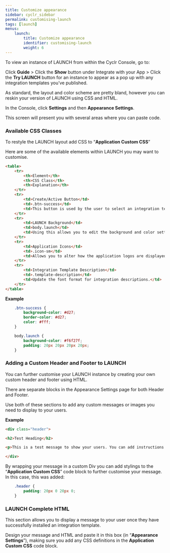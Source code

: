 ```yaml
---
title: Customize appearance
sidebar: cyclr_sidebar
permalink: customising-launch
tags: [launch]
menus:
    launch:
        title: Customize appearance
        identifier: customising-launch
        weight: 6
---
```


To view an instance of LAUNCH from within the Cyclr Console, go to:

Click **Guide** > Click the **Show** button under Integrate with your App > Click the **Try LAUNCH** button for an instance to appear as a pop up with any integration templates you’ve published.

As standard, the layout and color scheme are pretty bland, however you can reskin your version of LAUNCH using CSS and HTML.

In the Console, click **Settings** and then **Appearance Settings**.

This screen will present you with several areas where you can paste code.

### Available CSS Classes

To restyle the LAUNCH layout add CSS to “**Application Custom CSS**”

Here are some of the available elements within LAUNCH you may want to customise.

```html
<table>
    <tr>
        <th>Element</th>
        <th>CSS Class</th>
        <th>Explanation</th>
    </tr>
    <tr>
        <td>Create/Active Button</td>
        <td>.btn-success</td>
        <td>This button is used by the user to select an integration template to setup and activate.</td>
    </tr>
    <tr>
        <td>LAUNCH Background</td>
        <td>body.launch</td>
        <td>Using this allows you to edit the background and color settings of your instance of LAUNCH.</td>
    </tr>
    <tr>
        <td>Application Icons</td>
        <td>.icon-sm</td>
        <td>Allows you to alter how the application logos are displayed.</td>
    </tr>
    <tr>
        <td>Integration Template Description</td>
        <td>.template-description</td>
        <td>Update the font format for integration descriptions.</td>
    </tr>
</table>
```

**Example**

```css
    .btn-success {
        background-color: #d27;
        border-color: #d27;
        color: #fff;
    }

    body.launch {
        background-color: #f6f27f;
        padding: 20px 20px 20px 20px;
    }
```

### Adding a Custom Header and Footer to LAUNCH

You can further customise your LAUNCH instance by creating your own custom header and footer using HTML.

There are separate blocks in the Appearance Settings page for both Header and Footer.

Use both of these sections to add any custom messages or images you need to display to your users.

**Example**

```html
<div class="header"> 

<h2>Test Heading</h2>

<p>This is a test message to show your users. You can add instructions for how to set up integrations here.</p>

</div>
```

By wrapping your message in a custom Div you can add stylings to the “**Application Custom CSS**” code block to further customise your message. In this case, this was added:

```css
    .header {
        padding: 20px 0 20px 0;
    }
```

### LAUNCH Complete HTML

This section allows you to display a message to your user once they have successfully installed an integration template.

Design your message and HTML and paste it in this box (in “**Appearance Settings**”), making sure you add any CSS definitions in the **Application Custom CSS** code block.
